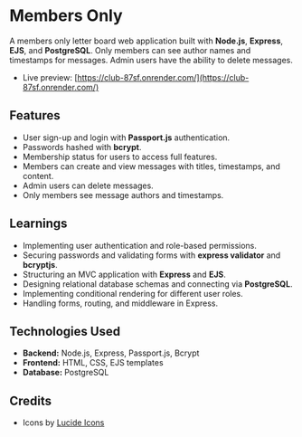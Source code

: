 # Members Only
A members only letter board web application built with **Node.js**, **Express**, **EJS**, and **PostgreSQL**. Only members can see author names and timestamps for messages. Admin users have the ability to delete messages.

- Live preview: [https://club-87sf.onrender.com/](https://club-87sf.onrender.com/)

## Features
- User sign-up and login with **Passport.js** authentication.
- Passwords hashed with **bcrypt**.
- Membership status for users to access full features.
- Members can create and view messages with titles, timestamps, and content.
- Admin users can delete messages.
- Only members see message authors and timestamps.

## Learnings
- Implementing user authentication and role-based permissions.
- Securing passwords and validating forms with **express validator** and **bcryptjs**.
- Structuring an MVC application with **Express** and **EJS**.
- Designing relational database schemas and connecting via **PostgreSQL**.
- Implementing conditional rendering for different user roles.
- Handling forms, routing, and middleware in Express.

## Technologies Used
- **Backend:** Node.js, Express, Passport.js, Bcrypt  
- **Frontend:** HTML, CSS, EJS templates  
- **Database:** PostgreSQL  

## Credits
- Icons by [Lucide Icons](https://lucide.dev/)
